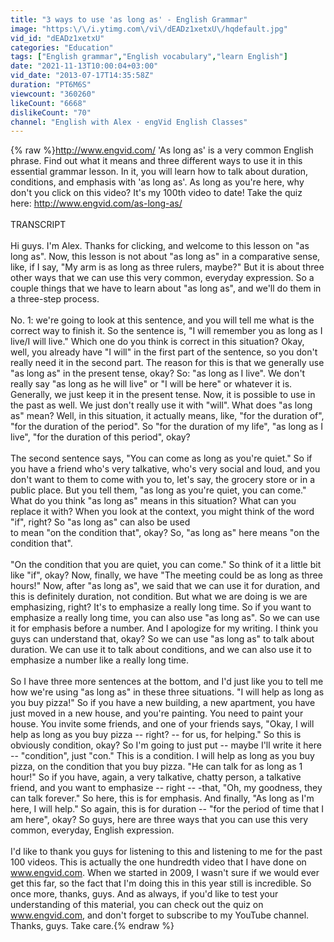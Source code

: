 ```yaml
---
title: "3 ways to use 'as long as' - English Grammar"
image: "https:\/\/i.ytimg.com\/vi\/dEADz1xetxU\/hqdefault.jpg"
vid_id: "dEADz1xetxU"
categories: "Education"
tags: ["English grammar","English vocabulary","learn English"]
date: "2021-11-13T10:00:04+03:00"
vid_date: "2013-07-17T14:35:58Z"
duration: "PT6M6S"
viewcount: "360260"
likeCount: "6668"
dislikeCount: "70"
channel: "English with Alex · engVid English Classes"
---
```

{% raw %}<a rel="nofollow" target="blank" href="http://www.engvid.com/">http://www.engvid.com/</a> 'As long as' is a very common English phrase. Find out what it means and three different ways to use it in this essential grammar lesson. In it, you will learn how to talk about duration, conditions, and emphasis with 'as long as'. As long as you're here, why don't you click on this video? It's my 100th video to date! Take the quiz here: <a rel="nofollow" target="blank" href="http://www.engvid.com/as-long-as/">http://www.engvid.com/as-long-as/</a><br /><br />TRANSCRIPT<br /><br />Hi guys. I'm Alex. Thanks for clicking, and welcome to this lesson on &quot;as long as&quot;. Now, this lesson is not about &quot;as long as&quot; in a comparative sense, like, if I say, &quot;My arm is as long as three rulers, maybe?&quot; But it is about three other ways that we can use this very common, everyday expression. So a couple things that we have to learn about &quot;as long as&quot;, and we'll do them in a three-step process. <br /><br />No. 1: we're going to look at this sentence, and you will tell me what is the correct way to finish it. So the sentence is, &quot;I will remember you as long as I live/I will live.&quot; Which one do you think is correct in this situation? Okay, well, you already have &quot;I will&quot; in the first part of the sentence, so you don't really need it in the second part. The reason for this is that we generally use &quot;as long as&quot; in the present tense, okay? So: &quot;as long as I live&quot;. We don't really say &quot;as long as he will live&quot; or &quot;I will be here&quot; or whatever it is. Generally, we just keep it in the present tense. Now, it is possible to use in the past as well. We just don't really use it with &quot;will&quot;. What does &quot;as long as&quot; mean? Well, in this situation, it actually means, like, &quot;for the duration of&quot;, &quot;for the duration of the period&quot;. So &quot;for the duration of my life&quot;, &quot;as long as I live&quot;, &quot;for the duration of this period&quot;, okay? <br /><br />The second sentence says, &quot;You can come as long as you're quiet.&quot; So if you have a friend who's very talkative, who's very social and loud, and you don't want to them to come with you to, let's say, the grocery store or in a public place. But you tell them, &quot;as long as you're quiet, you can come.&quot; What do you think &quot;as long as&quot; means in this situation? What can you replace it with? When you look at the context, you might think of the word &quot;if&quot;, right? So &quot;as long as&quot; can also be used <br />to mean &quot;on the condition that&quot;, okay? So, &quot;as long as&quot; here means &quot;on the condition that&quot;.<br /><br />&quot;On the condition that you are quiet, you can come.&quot; So think of it a little bit like &quot;if&quot;, okay? Now, finally, we have &quot;The meeting could be as long as three hours!&quot; Now, after &quot;as long as&quot;, we said that we can use it for duration, and this is definitely duration, not condition. But what we are doing is we are emphasizing, right? It's to emphasize a really long time. So if you want to emphasize a really long time, you can also use &quot;as long as&quot;. So we can use it for emphasis before a number. And I apologize for my writing. I think you guys can understand that, okay? So we can use &quot;as long as&quot; to talk about duration. We can use it to talk about conditions, and we can also use it to emphasize a number like a really long time.<br /><br />So I have three more sentences at the bottom, and I'd just like you to tell me how we're using &quot;as long as&quot; in these three situations. &quot;I will help as long as you buy pizza!&quot; So if you have a new building, a new apartment, you have just moved in a new house, and you're painting. You need to paint your house. You invite some friends, and one of your friends says, &quot;Okay, I will help as long as you buy pizza -- right? -- for us, for helping.&quot; So this is obviously condition, okay? So I'm going to just put -- maybe I'll write it here -- &quot;condition&quot;, just &quot;con.&quot; This is a condition. I will help as long as you buy pizza, on the condition that you buy pizza. &quot;He can talk for as long as 1 hour!&quot; So if you have, again, a very talkative, chatty person, a talkative friend, and you want to emphasize -- right -- -that, &quot;Oh, my goodness, they can talk forever.&quot; So here, this is for emphasis. And finally, &quot;As long as I'm here, I will help.&quot; So again, this is for duration -- &quot;for the period of time that I am here&quot;, okay? So guys, here are three ways that you can use this very common, everyday, English expression.<br /><br />I'd like to thank you guys for listening to this and listening to me for the past 100 videos. This is actually the one hundredth video that I have done on www.engvid.com. When we started in 2009, I wasn't sure if we would ever get this far, so the fact that I'm doing this in this year still is incredible. So once more, thanks, guys. And as always, if you'd like to test your understanding of this material, you can check out the quiz on www.engvid.com, and don't forget to subscribe to my YouTube channel. Thanks, guys. Take care.{% endraw %}
